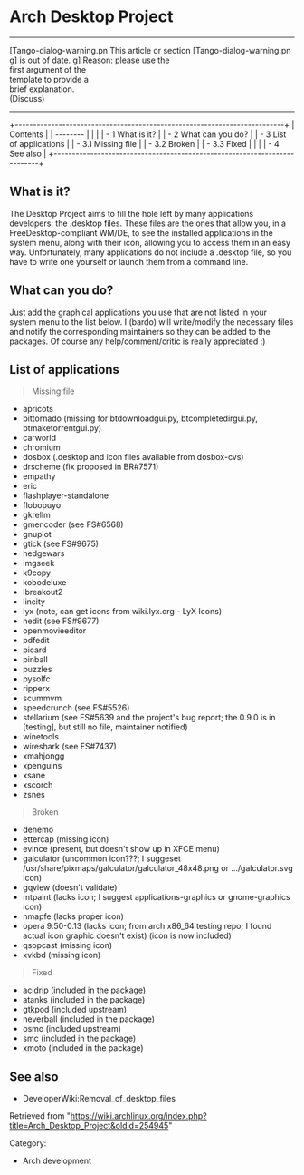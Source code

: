 Arch Desktop Project
====================

  ------------------------ ------------------------ ------------------------
  [Tango-dialog-warning.pn This article or section  [Tango-dialog-warning.pn
  g]                       is out of date.          g]
                           Reason: please use the   
                           first argument of the    
                           template to provide a    
                           brief explanation.       
                           (Discuss)                
  ------------------------ ------------------------ ------------------------

+--------------------------------------------------------------------------+
| Contents                                                                 |
| --------                                                                 |
|                                                                          |
| -   1 What is it?                                                        |
| -   2 What can you do?                                                   |
| -   3 List of applications                                               |
|     -   3.1 Missing file                                                 |
|     -   3.2 Broken                                                       |
|     -   3.3 Fixed                                                        |
|                                                                          |
| -   4 See also                                                           |
+--------------------------------------------------------------------------+

What is it?
-----------

The Desktop Project aims to fill the hole left by many applications
developers: the .desktop files. These files are the ones that allow you,
in a FreeDesktop-compliant WM/DE, to see the installed applications in
the system menu, along with their icon, allowing you to access them in
an easy way. Unfortunately, many applications do not include a .desktop
file, so you have to write one yourself or launch them from a command
line.

What can you do?
----------------

Just add the graphical applications you use that are not listed in your
system menu to the list below. I (bardo) will write/modify the necessary
files and notify the corresponding maintainers so they can be added to
the packages. Of course any help/comment/critic is really appreciated :)

List of applications
--------------------

> Missing file

-   apricots
-   bittornado (missing for btdownloadgui.py, btcompletedirgui.py,
    btmaketorrentgui.py)
-   carworld
-   chromium
-   dosbox (.desktop and icon files available from dosbox-cvs)
-   drscheme (fix proposed in BR#7571)
-   empathy
-   eric
-   flashplayer-standalone
-   flobopuyo
-   gkrellm
-   gmencoder (see FS#6568)
-   gnuplot
-   gtick (see FS#9675)
-   hedgewars
-   imgseek
-   k9copy
-   kobodeluxe
-   lbreakout2
-   lincity
-   lyx (note, can get icons from wiki.lyx.org - LyX Icons)
-   nedit (see FS#9677)
-   openmovieeditor
-   pdfedit
-   picard
-   pinball
-   puzzles
-   pysolfc
-   ripperx
-   scummvm
-   speedcrunch (see FS#5526)
-   stellarium (see FS#5639 and the project's bug report; the 0.9.0 is
    in [testing], but still no file, maintainer notified)
-   winetools
-   wireshark (see FS#7437)
-   xmahjongg
-   xpenguins
-   xsane
-   xscorch
-   zsnes

> Broken

-   denemo
-   ettercap (missing icon)
-   evince (present, but doesn't show up in XFCE menu)
-   galculator (uncommon icon???; I suggeset
    /usr/share/pixmaps/galculator/galculator_48x48.png or
    .../galculator.svg icon)
-   gqview (doesn't validate)
-   mtpaint (lacks icon; I suggest applications-graphics or
    gnome-graphics icon)
-   nmapfe (lacks proper icon)
-   opera 9.50-0.13 (lacks icon; from arch x86_64 testing repo; I found
    actual icon graphic doesn't exist) (icon is now included)
-   qsopcast (missing icon)
-   xvkbd (missing icon)

> Fixed

-   acidrip (included in the package)
-   atanks (included in the package)
-   gtkpod (included upstream)
-   neverball (included in the package)
-   osmo (included upstream)
-   smc (included in the package)
-   xmoto (included in the package)

See also
--------

-   DeveloperWiki:Removal_of_desktop_files

Retrieved from
"https://wiki.archlinux.org/index.php?title=Arch_Desktop_Project&oldid=254945"

Category:

-   Arch development
